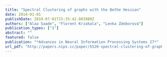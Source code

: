 ```yaml
---
title: "Spectral Clustering of graphs with the Bethe Hessian"
date: 2014-01-01
publishDate: 2019-07-01T15:35:42.083989Z
authors: ["Alaa Saade", "Florent Krzakala", "Lenka Zdeborová"]
publication_types: ["1"]
abstract: ""
featured: false
publication: "*Advances in Neural Information Processing Systems 27*"
url_pdf: "http://papers.nips.cc/paper/5520-spectral-clustering-of-graphs-with-the-bethe-hessian.pdf"
---
```


